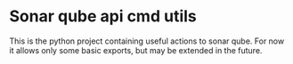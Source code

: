 # Sonar qube api cmd utils
This is the python project containing useful actions to sonar qube. For now it allows only some basic exports, but may
be extended in the future.